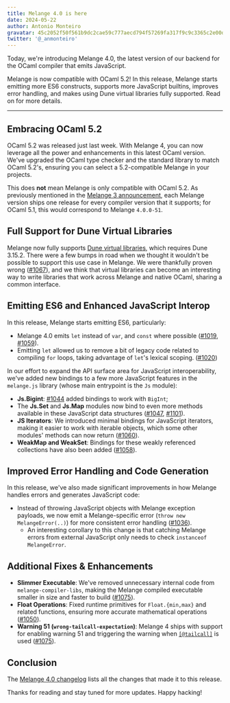 ```yaml
---
title: Melange 4.0 is here
date: 2024-05-22
author: Antonio Monteiro
gravatar: 45c2052f50f561b9dc2cae59c777aecd794f57269fa317f9c9c3365c2e00d16f
twitter: '@_anmonteiro'
---
```


Today, we're introducing Melange 4.0, the latest version of our backend for the
OCaml compiler that emits JavaScript.

Melange is now compatible with OCaml 5.2! In this release, Melange starts
emitting more ES6 constructs, supports more JavaScript builtins, improves error
handling, and makes using Dune virtual libraries fully supported. Read on for
more details.

---

## Embracing OCaml 5.2

OCaml 5.2 was released just last week. With Melange 4, you can now leverage all
the power and enhancements in this latest OCaml version. We've upgraded the
OCaml type checker and the standard library to match OCaml 5.2's, ensuring you
can select a 5.2-compatible Melange in your projects.

This does **not** mean Melange is only compatible with OCaml 5.2. As previously
mentioned in the [Melange 3
announcement](./announcing-melange-3#multiple-ocaml-version-releases), each
Melange version ships one release for every compiler version that it supports;
for OCaml 5.1, this would correspond to Melange `4.0.0-51`.

## Full Support for Dune Virtual Libraries

Melange now fully supports [Dune virtual
libraries](https://dune.readthedocs.io/en/stable/variants.html), which requires
Dune 3.15.2. There were a few bumps in road when we thought it wouldn't be
possible to support this use case in Melange. We were thankfully proven wrong
([#1067](https://github.com/melange-re/melange/pull/1067)), and we think that
virtual libraries can become an interesting way to write libraries that work
across Melange and native OCaml, sharing a common interface.

## Emitting ES6 and Enhanced JavaScript Interop

In this release, Melange starts emitting ES6, particularly:

- Melange 4.0 emits `let` instead of `var`, and `const` where possible
  ([#1019](https://github.com/melange-re/melange/pull/1019),
  [#1059](https://github.com/melange-re/melange/pull/1059)).
- Emitting `let` allowed us to remove a bit of legacy code related to compiling
  `for` loops, taking advantage of `let`'s lexical scoping.
  ([#1020](https://github.com/melange-re/melange/pull/1020))

In our effort to expand the API surface area for JavaScript interoperability,
we've added new bindings to a few more JavaScript features in the `melange.js`
library (whose main entrypoint is the `Js` module):

- **Js.Bigint**: [#1044](https://github.com/melange-re/melange/pull/1044) added
  bindings to work with `BigInt`;
- The **Js.Set** and **Js.Map** modules now bind to even more methods available
  in these JavaScript data structures
  ([#1047](https://github.com/melange-re/melange/pull/1047),
  [#1101](https://github.com/melange-re/melange/pull/1101)).
- **JS Iterators**: We introduced minimal bindings for JavaScript iterators,
  making it easier to work with iterable objects, which some other modules'
  methods can now return
  ([#1060](https://github.com/melange-re/melange/pull/1060)).
- **WeakMap and WeakSet**: Bindings for these weakly referenced collections
  have also been added
  ([#1058](https://github.com/melange-re/melange/pull/1058)).

## Improved Error Handling and Code Generation

In this release, we've also made significant improvements in how Melange
handles errors and generates JavaScript code:

- Instead of throwing JavaScript objects with Melange exception payloads, we
  now emit a Melange-specific error (`throw new MelangeError(..)`) for more
  consistent error handling
  ([#1036](https://github.com/melange-re/melange/pull/1036)).
  - An interesting corollary to this change is that catching Melange errors
    from external JavaScript only needs to check `instanceof MelangeError`.

## Additional Fixes & Enhancements

- **Slimmer Executable**: We've removed unnecessary internal code from
  `melange-compiler-libs`, making the Melange compiled executable smaller in
  size and faster to build
  ([#1075](https://github.com/melange-re/melange/pull/1075)).
- **Float Operations**: Fixed runtime primitives for `Float.{min,max}` and
  related functions, ensuring more accurate mathematical operations
  ([#1050](https://github.com/melange-re/melange/pull/1050)).
- **Warning 51 (`wrong-tailcall-expectation`)**: Melange 4 ships with support
  for enabling warning 51 and triggering the warning when
  [`[@tailcall]`](https://ocaml.org/manual/5.2/attributes.html#ss:builtin-attributes)
  is used ([#1075](https://github.com/melange-re/melange/pull/1075)).

## Conclusion

The [Melange 4.0
changelog](https://github.com/melange-re/melange/blob/main/Changes.md#400-2024-05-15)
lists all the changes that made it to this release.

Thanks for reading and stay tuned for more updates. Happy hacking!


